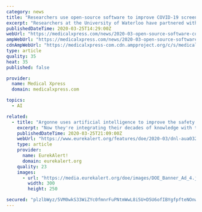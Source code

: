 ```yaml
---
category: news
title: "Researchers use open-source software to improve COVID-19 screening with AI"
excerpt: "Researchers at the University of Waterloo have partnered with an artificial intelligence (AI) startup on a project that aims to use AI to improve COVID-19 screening. The Waterloo research team publicly released AI software that can better detect infections from chest X-rays and is looking to enlist expertise from around the world to aid in the ..."
publishedDateTime: 2020-03-25T14:29:00Z
webUrl: "https://medicalxpress.com/news/2020-03-open-source-software-covid-screening-ai.html"
ampWebUrl: "https://medicalxpress.com/news/2020-03-open-source-software-covid-screening-ai.amp"
cdnAmpWebUrl: "https://medicalxpress-com.cdn.ampproject.org/c/s/medicalxpress.com/news/2020-03-open-source-software-covid-screening-ai.amp"
type: article
quality: 35
heat: 35
published: false

provider:
  name: Medical Xpress
  domain: medicalxpress.com

topics:
  - AI

related:
  - title: "Argonne uses artificial intelligence to improve the safety and design of advanced nuclear reactors"
    excerpt: "Now they're integrating their decades of knowledge with the latest artificial intelligence (AI) methods and tools. Doing so can help researchers better understand the mechanics that govern nuclear reactors, which reactor designers and analysts can use to improve their design, operation and safety. \"We've been working on system level codes since ..."
    publishedDateTime: 2020-03-25T21:09:00Z
    webUrl: "https://www.eurekalert.org/features/doe/2020-03/dnl-aua032520.php"
    type: article
    provider:
      name: EurekAlert!
      domain: eurekalert.org
    quality: 23
    images:
      - url: "https://media.eurekalert.org/doe/images/DOE_Banner_Ad_4.jpg"
        width: 300
        height: 250

secured: "plzlbWyz/5VM0wkS33WiZYc0fmnrFuPNtmWwL8i5U+D5U6ofIBYgfpfteNOnwsoWeFqvJZ+3Wa7LWisDkiVZjU7oNSPSsnEx9boCJxWZ9kAHcM4UGKtAarSq8ViU2rf2396FP8V+Kh0VMUCnZnAhVIffpak5NCC/ahqM6lU9uXVZs9tXgcq6OiXpViDMH5eGZWkZNH+qqwDg6+zKEqmun3ynx+9StTujNPwce2yqHqyQRQULuaiZFUarPcXEzQfelf+cCjg//ouXAcNqZ3u+SKh9nvO6leZyUU4a+ZHsxelxPOQDMqJ1W4JJqXEhsE0pftg+L0ic2OwAVzlIREzCwM9cAJj2tRp4TzZgYehvyX2vc3kc9jGEPUMuABiptH+SnOyVO8K/wScYLVKF/BtGEfORSh9ecMmkUYy/cRNhyKZeeNFYurm14wU5Ai2m5/1Cr90YVOGwK4neG3OunFe2E/BL4EH/HtXAHDwdm+Vhaek=;C6yypPXBlRRIKsyOY1vZTg=="
---
```


